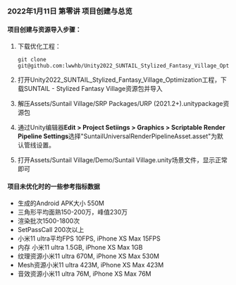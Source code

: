 ### 2022年1月11日 第零讲 项目创建与总览

#### 项目创建与资源导入步骤：

1. 下载优化工程：

   ```
   git clone git@github.com:lwwhb/Unity2022_SUNTAIL_Stylized_Fantasy_Village_Optimization.git
   ```

2. 打开Unity2022_SUNTAIL_Stylized_Fantasy_Village_Optimization工程，下载SUNTAIL - Stylized Fantasy Village资源包并导入

3. 解压Assets/Suntail Village/SRP Packages/URP (2021.2+).unitypackage资源包

4. 通过Unity编辑器**Edit > Project Setiings > Graphics > Scriptable Render Pipeline Settings**选择"SuntailUniversalRenderPipelineAsset.asset"为默认管线设置。

5. 打开Assets/Suntail Village/Demo/Suntail Village.unity场景文件，显示正常即可

####  项目未优化时的一些参考指标数据

- 生成的Android APK大小 550M
-  三角形平均面熟150-200万，峰值230万
- 渲染批次1500-1800次
- SetPassCall 200次以上
- 小米11 ultra平均FPS 10FPS,  iPhone XS Max 15FPS
- 内存 小米11 ultra 1.5GB,  iPhone XS Max 1GB
- 纹理资源小米11 ultra 670M,  iPhone XS Max 530M
- Mesh资源小米11 ultra 423M,  iPhone XS Max 423M
- 音效资源小米11 ultra 76M,  iPhone XS Max 76M
